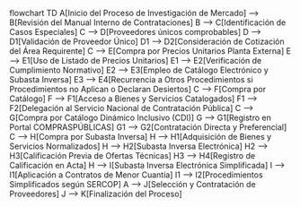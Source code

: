 flowchart TD
    A[Inicio del Proceso de Investigación de Mercado] --> B[Revisión del Manual Interno de Contrataciones]
    B --> C[Identificación de Casos Especiales]
    C --> D[Proveedores únicos comprobables]
    D --> D1[Validación de Proveedor Único]
    D1 --> D2[Consideración de Cotización del Área Requirente]
    C --> E[Compra por Precios Unitarios Planta Externa]
    E --> E1[Uso de Listado de Precios Unitarios]
    E1 --> E2[Verificación de Cumplimiento Normativo]
    E2 --> E3[Empleo de Catálogo Electrónico y Subasta Inversa]
    E3 --> E4[Recurrencia a Otros Procedimientos si Procedimientos no Aplican o Declaran Desiertos]
    C --> F[Compra por Catálogo]
    F --> F1[Acceso a Bienes y Servicios Catalogados]
    F1 --> F2[Delegación al Servicio Nacional de Contratación Pública]
    C --> G[Compra por Catálogo Dinámico Inclusivo (CDI)]
    G --> G1[Registro en Portal COMPRASPÚBLICAS]
    G1 --> G2[Contratación Directa y Preferencial]
    C --> H[Compra por Subasta Inversa]
    H --> H1[Adquisición de Bienes y Servicios Normalizados]
    H --> H2[Subasta Inversa Electrónica]
    H2 --> H3[Calificación Previa de Ofertas Técnicas]
    H3 --> H4[Registro de Calificación en Acta]
    H --> I[Subasta Inversa Electrónica Simplificada]
    I --> I1[Aplicación a Contratos de Menor Cuantía]
    I1 --> I2[Procedimientos Simplificados según SERCOP]
    A --> J[Selección y Contratación de Proveedores]
    J --> K[Finalización del Proceso]
